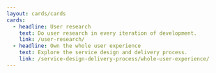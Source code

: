 ```yaml
---
layout: cards/cards
cards:
  - headline: User research
    text: Do user research in every iteration of development. 
    link: /user-research/
  - headline: Own the whole user experience
    text: Explore the service design and delivery process.
    link: /service-design-delivery-process/whole-user-experience/
---
```

